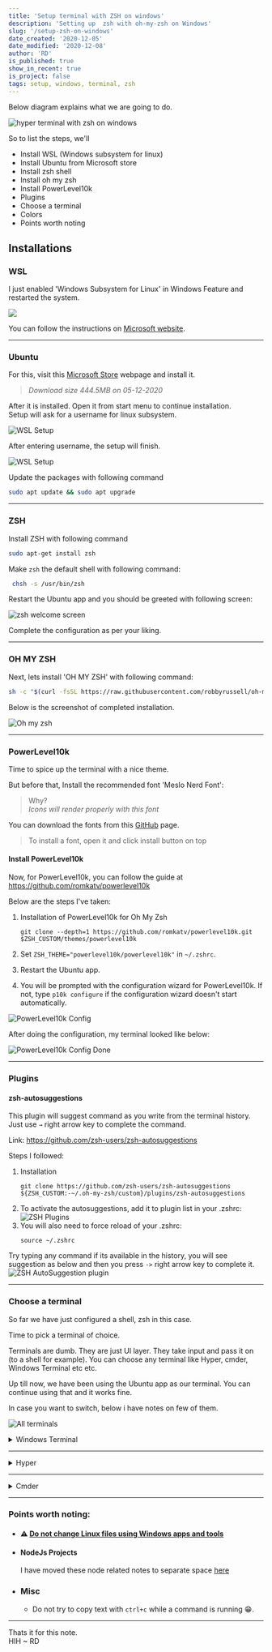 ```yaml
---
title: 'Setup terminal with ZSH on windows'
description: 'Setting up  zsh with oh-my-zsh on Windows'
slug: '/setup-zsh-on-windows'
date_created: '2020-12-05'
date_modified: '2020-12-08'
author: 'RD'
is_published: true
show_in_recent: true
is_project: false
tags: setup, windows, terminal, zsh
---
```


Below diagram explains what we are going to do.

![hyper terminal with zsh on windows](./terminal-with-zsh-on-windows.png)

So to list the steps, we'll
- Install WSL (Windows subsystem for linux)
- Install Ubuntu from Microsoft store
- Install zsh shell
- Install oh my zsh
- Install PowerLevel10k
- Plugins
- Choose a terminal
- Colors
- Points worth noting

## Installations

### WSL
I just enabled 'Windows Subsystem for Linux' in  Windows Feature and restarted the system.  

![](./enable-windows-subsystem-for-linux.png)

You can follow the instructions on [Microsoft website](https://docs.microsoft.com/en-us/windows/wsl/install-win10).  

---

### Ubuntu
For this, visit this [Microsoft Store](https://www.microsoft.com/en-us/p/ubuntu/9nblggh4msv6) webpage and install it.  
> *Download size 444.5MB on 05-12-2020*

After it is installed. Open it from start menu to continue installation.  
Setup will ask for a username for linux subsystem.  

![WSL Setup](./wsl-setup.png)

After entering username, the setup will finish.  

![WSL Setup](./wsl-setup-2.png)

Update the packages with following command  
```sh
sudo apt update && sudo apt upgrade
```

---

### ZSH
Install ZSH with following command
```sh
sudo apt-get install zsh
```

Make `zsh` the default shell with following command:  
```sh
 chsh -s /usr/bin/zsh 
```

Restart the Ubuntu app and you should be greeted with following screen:    

![zsh welcome screen](./zsh_welcome_ubuntu.png)

Complete the configuration as per your liking.  

---

### OH MY ZSH
Next, lets install 'OH MY ZSH' with following command:  
```sh
sh -c "$(curl -fsSL https://raw.githubusercontent.com/robbyrussell/oh-my-zsh/master/tools/install.sh)"
```  

Below is the screenshot of completed installation.  

![Oh my zsh](./oh_my_zsh_installed_ubuntu.png)

---

### PowerLevel10k  
Time to spice up the terminal with a nice theme.  

But before that, Install the recommended font 'Meslo Nerd Font':
> Why?   
> *Icons will render properly with this font*

You can download the fonts from this [GitHub](https://github.com/romkatv/powerlevel10k#meslo-nerd-font-patched-for-powerlevel10k) page.  

> To install a font, open it and click install button on top

#### Install PowerLevel10k  

Now, for PowerLevel10k, you can follow the guide at https://github.com/romkatv/powerlevel10k

Below are the steps I've taken:  

1. Installation of PowerLevel10k for Oh My Zsh
    ```
    git clone --depth=1 https://github.com/romkatv/powerlevel10k.git $ZSH_CUSTOM/themes/powerlevel10k
    ```

2. Set `ZSH_THEME="powerlevel10k/powerlevel10k"` in `~/.zshrc`.  
3. Restart the Ubuntu app.  
4. You will be prompted with the configuration wizard for PowerLevel10k. If not, type `p10k configure` if the configuration wizard doesn't start automatically.  

![PowerLevel10k Config](./powerlevel10-config-wizard-ubuntu.png)

After doing the configuration, my terminal looked like below:  

![PowerLevel10k Config Done](./powerlevel10-config-done-ubuntu.png)  

---

### Plugins  


#### zsh-autosuggestions  
This plugin will suggest command as you write from the terminal history.  
Just use `→` right arrow key to complete the command. 
 
Link: https://github.com/zsh-users/zsh-autosuggestions  

 Steps I followed:  
 1. Installation
    ```
    git clone https://github.com/zsh-users/zsh-autosuggestions ${ZSH_CUSTOM:-~/.oh-my-zsh/custom}/plugins/zsh-autosuggestions
    ```
 2. To activate the autosuggestions, add it to plugin list in your .zshrc:  
    ![ZSH Plugins](./zsh-plugins-ubuntu.png)
 3. You will also need to force reload of your .zshrc:  
    ```
    source ~/.zshrc
    ```
Try typing any command if its available in the history, you will see suggestion as below and then you press `->` right arrow key to complete it.  
![ZSH AutoSuggestion plugin](./zsh-plugin-autosuggestion-ubuntu.png)  

---

### Choose a terminal  

So far we have just configured a shell, zsh in this case.  

Time to pick a terminal of choice.  

Terminals are dumb. They are just UI layer. They take input and pass it on (to a shell for example).
You can choose any terminal like Hyper, cmder, Windows Terminal etc etc.

Up till now, we have been using the Ubuntu app as our terminal. You can continue using that and it works fine.  

In case you want to switch, below i have notes on few of them.  

![All terminals](./all-terminals.png)

<details>
<summary>Windows Terminal</summary>

   ### Install
Install it from [Microsoft Store](https://www.microsoft.com/en-us/p/windows-terminal-preview/9n0dx20hk701)

### Font
Open its settings from the dropdown and add `fontFace` to the profile named `Ubuntu` as shown below  

![Windows Terminal Profile](./windows-terminal-profiles.png)

### Default Profile
By default it opens up PowerShell. You can change it by assigning the `GUID` of `Ubuntu` profile to the `defaultProfile` in the settings.  


</details>

---

<details>
  <summary>Hyper</summary>

### Install
- Download the installer from https://hyper.is/
- Install it

### Font
Make hyper use the custom font we installed earlier.  
Open Hyper Terminal config file with `ctrl+,` and add 'MesloLGS NF,' in front of the existing value for `fontFamily` key.  

### Shell
Lets tie hyper with Window's bash now.  
- Open Hyper's configuration file with `ctrl+,`.  
- Scroll down and edit `shell`'s value to `C:\\Windows\\System32\\bash.exe`.  
- Configuration we did in last step, will always open `bash` shell in Hyper.  
To switch to ZSH on startup, Open your bash profile with  
```sh
vim ~/.bashrc
```
  Add following in the very beginning of the file  
```
zsh
```
- Save and relaunch Hyper.  
 
![Hyper Theme](./hyper-color-1.png)  

### Colors

The colors were a little bit bright for me. So I installed a theme for hyper terminal named 'hyper-material-theme' from [Hyper Website](https://hyper.is/store/hyper-material-theme) using below command:  

> ⚠ Make sure you are running the hyper command from windows terminal. Meaning you are out zsh or linux terminal per se.  
> Use exit command to get out of zsh.
> 
```sh
hyper i hyper-material-theme
```

Now colors are nice!  

![Hyper Theme](./hyper-themed.png)

### Issue

One issue I noticed with hyper terminal is that it doesn't refresh/clear the screen after nano editor is closed.  

As shown below, Hyper(on left) and Windows Terminal(on right) after closing nano editor.  

![Hyper render issue](./hyper-render-issue.png)

</details>

---

<details>
  <summary>Cmder</summary>

### Install
- Download the installer from https://cmder.net/
- Install it

### Font
Make Cmder use the custom font we installed earlier.  
Open settings and select 'MesloLGS NF' as shown below  

![Cmder font](./cmder-settings-font.png)  

### Shell
Lets tie cmder with Window's bash now.  

Add a new task in cmder's settings window as shown below  

![Cmder font](./cmder-settings-task.png)  

- Save and relaunch Cmder.  
 
</details>

---



### Points worth noting:

- #### ⚠ [Do not change Linux files using Windows apps and tools](https://devblogs.microsoft.com/commandline/do-not-change-linux-files-using-windows-apps-and-tools/)  


- #### NodeJs Projects 
   I have moved these node related notes to separate space [here](/nvm-for-windows-subsystem-for-linux) 

- ### Misc
  - Do not try to copy text with `ctrl+c` while a command is running 😁.  

----

Thats it for this note.  
HIH
~ RD





